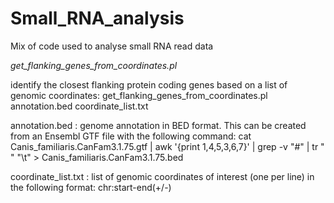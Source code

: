 # Small_RNA_analysis
Mix of code used to analyse small RNA read data


*get_flanking_genes_from_coordinates.pl*

identify the closest flanking protein coding genes based on a list of genomic coordinates:
get_flanking_genes_from_coordinates.pl annotation.bed  coordinate_list.txt

annotation.bed : genome annotation in BED format. This can be created from an Ensembl GTF file with the following command:
cat  Canis_familiaris.CanFam3.1.75.gtf  | awk '{print $1,$4,$5,$3,$6,$7}' | grep -v "#" | tr " " "\t" > Canis_familiaris.CanFam3.1.75.bed

coordinate_list.txt : list of genomic coordinates of interest (one per line) in the following format: chr:start-end(+/-)
